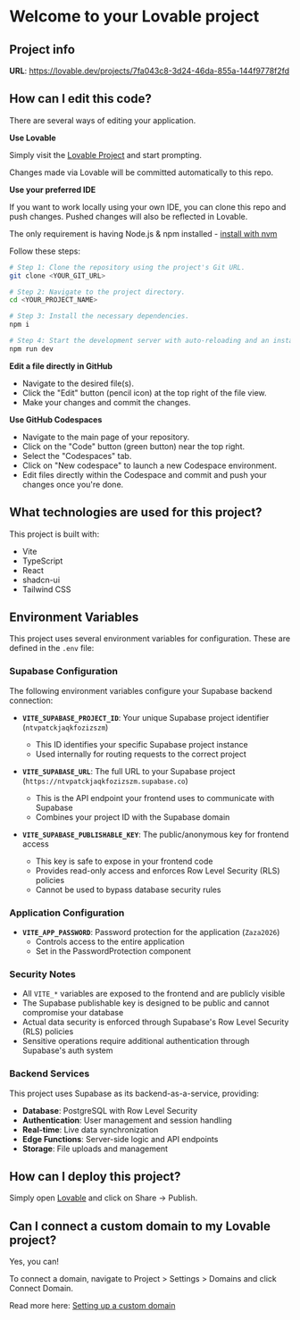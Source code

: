 # Welcome to your Lovable project

## Project info

**URL**: https://lovable.dev/projects/7fa043c8-3d24-46da-855a-144f9778f2fd

## How can I edit this code?

There are several ways of editing your application.

**Use Lovable**

Simply visit the [Lovable Project](https://lovable.dev/projects/7fa043c8-3d24-46da-855a-144f9778f2fd) and start prompting.

Changes made via Lovable will be committed automatically to this repo.

**Use your preferred IDE**

If you want to work locally using your own IDE, you can clone this repo and push changes. Pushed changes will also be reflected in Lovable.

The only requirement is having Node.js & npm installed - [install with nvm](https://github.com/nvm-sh/nvm#installing-and-updating)

Follow these steps:

```sh
# Step 1: Clone the repository using the project's Git URL.
git clone <YOUR_GIT_URL>

# Step 2: Navigate to the project directory.
cd <YOUR_PROJECT_NAME>

# Step 3: Install the necessary dependencies.
npm i

# Step 4: Start the development server with auto-reloading and an instant preview.
npm run dev
```

**Edit a file directly in GitHub**

- Navigate to the desired file(s).
- Click the "Edit" button (pencil icon) at the top right of the file view.
- Make your changes and commit the changes.

**Use GitHub Codespaces**

- Navigate to the main page of your repository.
- Click on the "Code" button (green button) near the top right.
- Select the "Codespaces" tab.
- Click on "New codespace" to launch a new Codespace environment.
- Edit files directly within the Codespace and commit and push your changes once you're done.

## What technologies are used for this project?

This project is built with:

- Vite
- TypeScript
- React
- shadcn-ui
- Tailwind CSS

## Environment Variables

This project uses several environment variables for configuration. These are defined in the `.env` file:

### Supabase Configuration

The following environment variables configure your Supabase backend connection:

- **`VITE_SUPABASE_PROJECT_ID`**: Your unique Supabase project identifier (`ntvpatckjaqkfozizszm`)
  - This ID identifies your specific Supabase project instance
  - Used internally for routing requests to the correct project

- **`VITE_SUPABASE_URL`**: The full URL to your Supabase project (`https://ntvpatckjaqkfozizszm.supabase.co`)
  - This is the API endpoint your frontend uses to communicate with Supabase
  - Combines your project ID with the Supabase domain

- **`VITE_SUPABASE_PUBLISHABLE_KEY`**: The public/anonymous key for frontend access
  - This key is safe to expose in your frontend code
  - Provides read-only access and enforces Row Level Security (RLS) policies
  - Cannot be used to bypass database security rules

### Application Configuration

- **`VITE_APP_PASSWORD`**: Password protection for the application (`Zaza2026`)
  - Controls access to the entire application
  - Set in the PasswordProtection component

### Security Notes

- All `VITE_*` variables are exposed to the frontend and are publicly visible
- The Supabase publishable key is designed to be public and cannot compromise your database
- Actual data security is enforced through Supabase's Row Level Security (RLS) policies
- Sensitive operations require additional authentication through Supabase's auth system

### Backend Services

This project uses Supabase as its backend-as-a-service, providing:
- **Database**: PostgreSQL with Row Level Security
- **Authentication**: User management and session handling  
- **Real-time**: Live data synchronization
- **Edge Functions**: Server-side logic and API endpoints
- **Storage**: File uploads and management

## How can I deploy this project?

Simply open [Lovable](https://lovable.dev/projects/7fa043c8-3d24-46da-855a-144f9778f2fd) and click on Share -> Publish.

## Can I connect a custom domain to my Lovable project?

Yes, you can!

To connect a domain, navigate to Project > Settings > Domains and click Connect Domain.

Read more here: [Setting up a custom domain](https://docs.lovable.dev/tips-tricks/custom-domain#step-by-step-guide)
